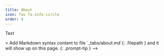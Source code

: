 ```yaml
---
title: About
icon: fas fa-info-circle
order: 4
---
```

Text
<!-->> Add Markdown syntax content to file `_tabs/about.md`{: .filepath } and it will show up on this page.
{: .prompt-tip } -->
